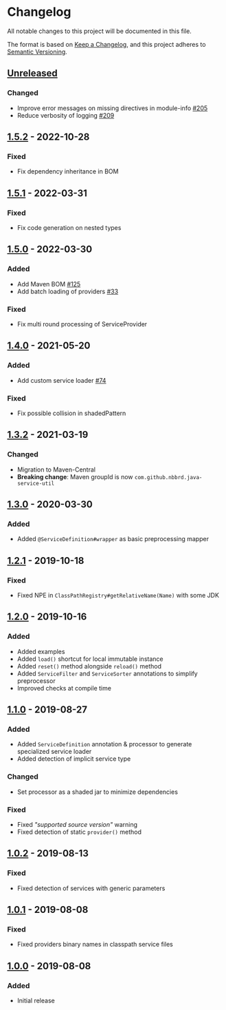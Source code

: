 # Changelog
All notable changes to this project will be documented in this file.

The format is based on [Keep a Changelog](https://keepachangelog.com/en/1.0.0/),
and this project adheres to [Semantic Versioning](https://semver.org/spec/v2.0.0.html).

## [Unreleased]

### Changed

- Improve error messages on missing directives in module-info [#205](https://github.com/nbbrd/java-service-util/issues/205)
- Reduce verbosity of logging [#209](https://github.com/nbbrd/java-service-util/issues/209)

## [1.5.2] - 2022-10-28

### Fixed

- Fix dependency inheritance in BOM

## [1.5.1] - 2022-03-31

### Fixed

- Fix code generation on nested types

## [1.5.0] - 2022-03-30

### Added

- Add Maven BOM [#125](https://github.com/nbbrd/java-service-util/issues/125)
- Add batch loading of providers [#33](https://github.com/nbbrd/java-service-util/issues/33)

### Fixed

- Fix multi round processing of ServiceProvider

## [1.4.0] - 2021-05-20

### Added

- Add custom service loader [#74](https://github.com/nbbrd/java-service-util/issues/74)

### Fixed

- Fix possible collision in shadedPattern

## [1.3.2] - 2021-03-19

### Changed

- Migration to Maven-Central
- **Breaking change**: Maven groupId is now `com.github.nbbrd.java-service-util`

## [1.3.0] - 2020-03-30

### Added

- Added `@ServiceDefinition#wrapper` as basic preprocessing mapper

## [1.2.1] - 2019-10-18

### Fixed

- Fixed NPE in `ClassPathRegistry#getRelativeName(Name)` with some JDK

## [1.2.0] - 2019-10-16

### Added

- Added examples
- Added `load()` shortcut for local immutable instance
- Added `reset()` method alongside `reload()` method
- Added `ServiceFilter` and `ServiceSorter` annotations to simplify preprocessor
- Improved checks at compile time

## [1.1.0] - 2019-08-27

### Added

- Added `ServiceDefinition` annotation & processor to generate specialized service loader
- Added detection of implicit service type

### Changed

- Set processor as a shaded jar to minimize dependencies

### Fixed

- Fixed _"supported source version"_ warning
- Fixed detection of static `provider()` method

## [1.0.2] - 2019-08-13

### Fixed

- Fixed detection of services with generic parameters

## [1.0.1] - 2019-08-08

### Fixed

- Fixed providers binary names in classpath service files

## [1.0.0] - 2019-08-08

### Added

- Initial release

[Unreleased]: https://github.com/nbbrd/java-service-util/compare/v1.5.2...HEAD
[1.5.2]: https://github.com/nbbrd/java-service-util/compare/v1.5.1...v1.5.2
[1.5.1]: https://github.com/nbbrd/java-service-util/compare/v1.5.0...v1.5.1
[1.5.0]: https://github.com/nbbrd/java-service-util/compare/v1.4.0...v1.5.0
[1.4.0]: https://github.com/nbbrd/java-service-util/compare/v1.3.2...v1.4.0
[1.3.2]: https://github.com/nbbrd/java-service-util/compare/v1.3.0...v1.3.2
[1.3.0]: https://github.com/nbbrd/java-service-util/compare/v1.2.1...v1.3.0
[1.2.1]: https://github.com/nbbrd/java-service-util/compare/v1.2.0...v1.2.1
[1.2.0]: https://github.com/nbbrd/java-service-util/compare/v1.1.0...v1.2.0
[1.1.0]: https://github.com/nbbrd/java-service-util/compare/v1.0.2...v1.1.0
[1.0.2]: https://github.com/nbbrd/java-service-util/compare/v1.0.1...v1.0.2
[1.0.1]: https://github.com/nbbrd/java-service-util/compare/v1.0.0...v1.0.1
[1.0.0]: https://github.com/nbbrd/java-service-util/releases/tag/v1.0.0
